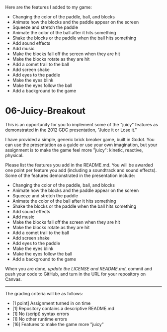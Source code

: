 Here are the features I added to my game:

 - Changing the color of the paddle, ball, and blocks
 - Animate how the blocks and the paddle appear on the screen
 - Squeeze and stretch the paddle
 - Animate the color of the ball after it hits something
 - Shake the blocks or the paddle when the ball hits something
 - Add sound effects
 - Add music
 - Make the blocks fall off the screen when they are hit
 - Make the blocks rotate as they are hit
 - Add a comet trail to the ball
 - Add screen shake
 - Add eyes to the paddle
 - Make the eyes blink
 - Make the eyes follow the ball
 - Add a background to the game



# 06-Juicy-Breakout

This is an opportunity for you to implement some of the "juicy" features as demonstrated in the 2012 GDC presentation, "Juice it or Lose it."

I have provided a simple, generic brick breaker game, built in Godot. You can use the presentation as a guide or use your own imagination, but your assignment is to make the game feel more "juicy": kinetic, reactive, physical.

Please list the features you add in the README.md. You will be awarded one point per feature you add (including a soundtrack and sound effects). Some of the features demonstrated in the presentation include:
 - Changing the color of the paddle, ball, and blocks
 - Animate how the blocks and the paddle appear on the screen
 - Squeeze and stretch the paddle
 - Animate the color of the ball after it hits something
 - Shake the blocks or the paddle when the ball hits something
 - Add sound effects
 - Add music
 - Make the blocks fall off the screen when they are hit
 - Make the blocks rotate as they are hit
 - Add a comet trail to the ball
 - Add screen shake
 - Add eyes to the paddle
 - Make the eyes blink
 - Make the eyes follow the ball
 - Add a background to the game


 When you are done, *update the LICENSE and README.md*, commit and push your code to GitHub, and turn in the URL for your repository on Canvas.

---

The grading criteria will be as follows:

 - [1 point] Assignment turned in on time
 - [1] Repository contains a descriptive README.md
 - [1] No (script) syntax errors
 - [1] No other runtime errors
 - [16] Features to make the game more "juicy"
